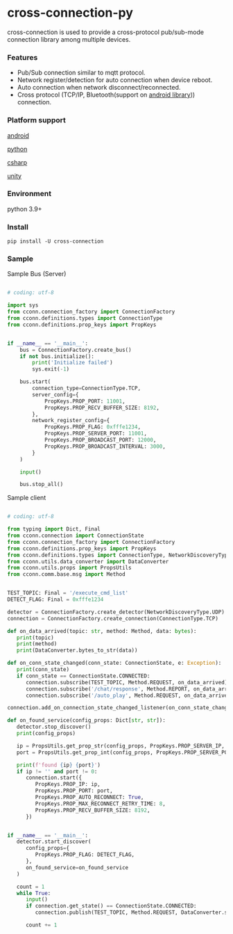 # cross-connection-py

cross-connection is used to provide a cross-protocol pub/sub-mode connection library among multiple devices.

### Features

- Pub/Sub connection similar to mqtt protocol.
- Network register/detection for auto connection when device reboot.
- Auto connection when network disconnect/reconnected.
- Cross protocol (TCP/IP, Bluetooth(support on [android library](https://github.com/TW-Smart-CoE/cross-connection-android))) connection. 

### Platform support

[android](https://github.com/TW-Smart-CoE/cross-connection-android)

[python](https://github.com/TW-Smart-CoE/cross-connection-py)

[csharp](https://github.com/TW-Smart-CoE/cross-connection-csharp)

[unity](https://github.com/TW-Smart-CoE/cross-connection-unity)


### Environment

python 3.9+

### Install

```
pip install -U cross-connection
```

### Sample

Sample Bus (Server)

```python

# coding: utf-8

import sys
from cconn.connection_factory import ConnectionFactory
from cconn.definitions.types import ConnectionType
from cconn.definitions.prop_keys import PropKeys


if __name__ == '__main__':
    bus = ConnectionFactory.create_bus()
    if not bus.initialize():
        print('Initialize failed')
        sys.exit(-1)

    bus.start(
        connection_type=ConnectionType.TCP,
        server_config={
            PropKeys.PROP_PORT: 11001,
            PropKeys.PROP_RECV_BUFFER_SIZE: 8192,
        },
        network_register_config={
            PropKeys.PROP_FLAG: 0xfffe1234,
            PropKeys.PROP_SERVER_PORT: 11001,
            PropKeys.PROP_BROADCAST_PORT: 12000,
            PropKeys.PROP_BROADCAST_INTERVAL: 3000,
        }
    )

    input()

    bus.stop_all()

```

Sample client
```python

# coding: utf-8

from typing import Dict, Final
from cconn.connection import ConnectionState
from cconn.connection_factory import ConnectionFactory
from cconn.definitions.prop_keys import PropKeys
from cconn.definitions.types import ConnectionType, NetworkDiscoveryType
from cconn.utils.data_converter import DataConverter
from cconn.utils.props import PropsUtils
from cconn.comm.base.msg import Method


TEST_TOPIC: Final = '/execute_cmd_list'
DETECT_FLAG: Final = 0xfffe1234

detector = ConnectionFactory.create_detector(NetworkDiscoveryType.UDP)
connection = ConnectionFactory.create_connection(ConnectionType.TCP)

def on_data_arrived(topic: str, method: Method, data: bytes):
   print(topic)
   print(method)
   print(DataConverter.bytes_to_str(data))

def on_conn_state_changed(conn_state: ConnectionState, e: Exception):
   print(conn_state)
   if conn_state == ConnectionState.CONNECTED:
      connection.subscribe(TEST_TOPIC, Method.REQUEST, on_data_arrived)
      connection.subscribe('/chat/response', Method.REPORT, on_data_arrived)
      connection.subscribe('/auto_play', Method.REQUEST, on_data_arrived)

connection.add_on_connection_state_changed_listener(on_conn_state_changed)

def on_found_service(config_props: Dict[str, str]):
   detector.stop_discover()
   print(config_props)

   ip = PropsUtils.get_prop_str(config_props, PropKeys.PROP_SERVER_IP, '')
   port = PropsUtils.get_prop_int(config_props, PropKeys.PROP_SERVER_PORT, 0)

   print(f'found {ip} {port}')
   if ip != '' and port != 0:
      connection.start({
         PropKeys.PROP_IP: ip,
         PropKeys.PROP_PORT: port,
         PropKeys.PROP_AUTO_RECONNECT: True,
         PropKeys.PROP_MAX_RECONNECT_RETRY_TIME: 8,
         PropKeys.PROP_RECV_BUFFER_SIZE: 8192,
      })


if __name__ == '__main__':
   detector.start_discover(
      config_props={
         PropKeys.PROP_FLAG: DETECT_FLAG,
      },
      on_found_service=on_found_service
   )

   count = 1
   while True:
      input()
      if connection.get_state() == ConnectionState.CONNECTED:
         connection.publish(TEST_TOPIC, Method.REQUEST, DataConverter.str_to_bytes('data {0}'.format(count)))

      count += 1

```
